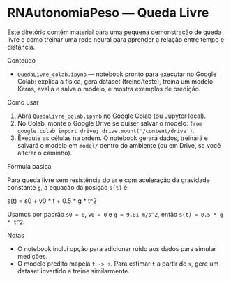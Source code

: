 # RNAutonomiaPeso — Queda Livre

Este diretório contém material para uma pequena demonstração de queda livre e como treinar uma rede neural para aprender a relação entre tempo e distância.

Conteúdo

- `QuedaLivre_colab.ipynb` — notebook pronto para executar no Google Colab: explica a física, gera dataset (treino/teste), treina um modelo Keras, avalia e salva o modelo, e mostra exemplos de predição.

Como usar

1. Abra `QuedaLivre_colab.ipynb` no Google Colab (ou Jupyter local).
2. No Colab, monte o Google Drive se quiser salvar o modelo: `from google.colab import drive; drive.mount('/content/drive')`.
3. Execute as células na ordem. O notebook gerará dados, treinará e salvará o modelo em `model/` dentro do ambiente (ou em Drive, se você alterar o caminho).

Fórmula básica

Para queda livre sem resistência do ar e com aceleração da gravidade constante `g`, a equação da posição `s(t)` é:

s(t) = s0 + v0 * t + 0.5 * g * t^2

Usamos por padrão `s0 = 0`, `v0 = 0` e `g = 9.81 m/s^2`, então `s(t) = 0.5 * g * t^2`.

Notas

- O notebook inclui opção para adicionar ruído aos dados para simular medições.
- O modelo predito mapeia `t -> s`. Para estimar `t` a partir de `s`, gere um dataset invertido e treine similarmente.
